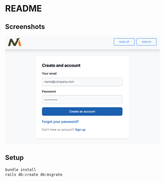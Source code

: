 # README

## Screenshots

![Dashboard](https://raw.githubusercontent.com/jacky-xbb/pics/main/uPic/MPARwB.png)


## Setup
```shell
bundle install
rails db:create db:migrate
```
